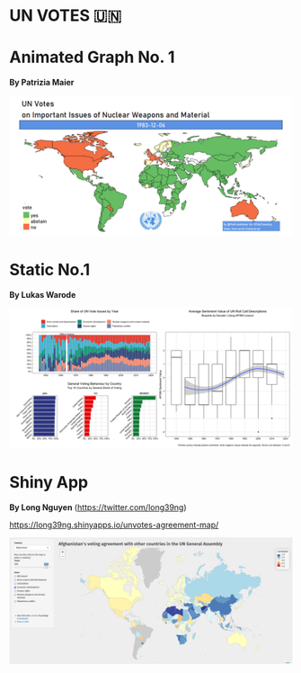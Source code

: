 UN VOTES 🇺🇳
================

# Animated Graph No. 1

**By Patrizia Maier**

![](README_files/figure-gfm/un_votes.gif)

# Static No.1

**By Lukas Warode**

![](README_files/figure-gfm/all_plots.png)


# Shiny App

**By Long Nguyen** (https://twitter.com/long39ng)

https://long39ng.shinyapps.io/unvotes-agreement-map/ 

![](README_files/figure-gfm/un-votes-shiny-app.png)
